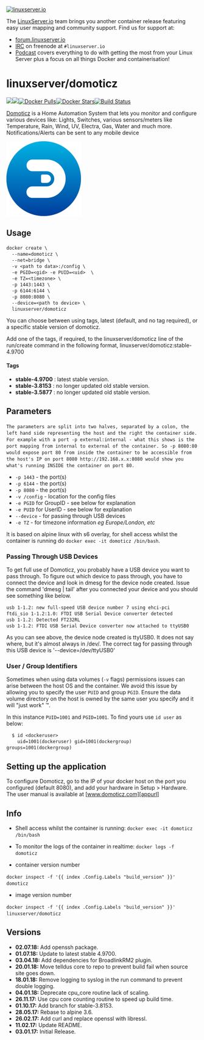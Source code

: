 [linuxserverurl]: https://linuxserver.io
[forumurl]: https://forum.linuxserver.io
[ircurl]: https://www.linuxserver.io/irc/
[podcasturl]: https://www.linuxserver.io/podcast/
[appurl]: https://www.domoticz.com
[hub]: https://hub.docker.com/r/linuxserver/domoticz/

[![linuxserver.io](https://raw.githubusercontent.com/linuxserver/docker-templates/master/linuxserver.io/img/linuxserver_medium.png)][linuxserverurl]

The [LinuxServer.io][linuxserverurl] team brings you another container release featuring easy user mapping and community support. Find us for support at:
* [forum.linuxserver.io][forumurl]
* [IRC][ircurl] on freenode at `#linuxserver.io`
* [Podcast][podcasturl] covers everything to do with getting the most from your Linux Server plus a focus on all things Docker and containerisation!

# linuxserver/domoticz
[![](https://images.microbadger.com/badges/version/linuxserver/domoticz.svg)](https://microbadger.com/images/linuxserver/domoticz "Get your own version badge on microbadger.com")[![](https://images.microbadger.com/badges/image/linuxserver/domoticz.svg)](https://microbadger.com/images/linuxserver/domoticz "Get your own image badge on microbadger.com")[![Docker Pulls](https://img.shields.io/docker/pulls/linuxserver/domoticz.svg)][hub][![Docker Stars](https://img.shields.io/docker/stars/linuxserver/domoticz.svg)][hub][![Build Status](https://ci.linuxserver.io/buildStatus/icon?job=Docker-Builders/x86-64/x86-64-domoticz)](https://ci.linuxserver.io/job/Docker-Builders/job/x86-64/job/x86-64-domoticz/)

[Domoticz][appurl] is a Home Automation System that lets you monitor and configure various devices like: Lights, Switches, various sensors/meters like Temperature, Rain, Wind, UV, Electra, Gas, Water and much more. Notifications/Alerts can be sent to any mobile device

[![domoticz](https://github.com/domoticz/domoticz/raw/master/www/images/logo.png)][appurl]

## Usage

```
docker create \
  --name=domoticz \
  --net=bridge \
  -v <path to data>:/config \
  -e PGID=<gid> -e PUID=<uid>  \
  -e TZ=<timezone> \
  -p 1443:1443 \
  -p 6144:6144 \
  -p 8080:8080 \
  --device=<path to device> \
  linuxserver/domoticz
```

You can choose between using tags, latest (default, and no tag required), or a specific stable version of domoticz.

Add one of the tags, if required, to the linuxserver/domoticz line of the run/create command in the following format, linuxserver/domoticz:stable-4.9700

#### Tags

+ **stable-4.9700** : latest stable version.
+ **stable-3.8153** : no longer updated old stable version.
+ **stable-3.5877** : no longer updated old stable version.

## Parameters

`The parameters are split into two halves, separated by a colon, the left hand side representing the host and the right the container side. 
For example with a port -p external:internal - what this shows is the port mapping from internal to external of the container.
So -p 8080:80 would expose port 80 from inside the container to be accessible from the host's IP on port 8080
http://192.168.x.x:8080 would show you what's running INSIDE the container on port 80.`


* `-p 1443` - the port(s)
* `-p 6144` - the port(s)
* `-p 8080` - the port(s)
* `-v /config` - location for the config files
* `-e PGID` for GroupID - see below for explanation
* `-e PUID` for UserID - see below for explanation
* `--device` - for passing through USB devices
* `-e TZ` - for timezone information *eg Europe/London, etc*

It is based on alpine linux with s6 overlay, for shell access whilst the container is running do `docker exec -it domoticz /bin/bash`.

### Passing Through USB Devices

To get full use of Domoticz, you probably have a USB device you want to pass through. To figure out which device to pass through, you have to connect the device and look in dmesg for the device node created. Issue the command 'dmesg | tail' after you connected your device and you should see something like below.

```
usb 1-1.2: new full-speed USB device number 7 using ehci-pci
ftdi_sio 1-1.2:1.0: FTDI USB Serial Device converter detected
usb 1-1.2: Detected FT232RL
usb 1-1.2: FTDI USB Serial Device converter now attached to ttyUSB0
```

As you can see above, the device node created is ttyUSB0. It does not say where, but it's almost always in /dev/. The correct tag for passing through this USB device is '--device=/dev/ttyUSB0'

### User / Group Identifiers

Sometimes when using data volumes (`-v` flags) permissions issues can arise between the host OS and the container. We avoid this issue by allowing you to specify the user `PUID` and group `PGID`. Ensure the data volume directory on the host is owned by the same user you specify and it will "just work" ™.

In this instance `PUID=1001` and `PGID=1001`. To find yours use `id user` as below:

```
  $ id <dockeruser>
    uid=1001(dockeruser) gid=1001(dockergroup) groups=1001(dockergroup)
```

## Setting up the application

To configure Domoticz, go to the IP of your docker host on the port you configured (default 8080), and add your hardware in Setup > Hardware.
The user manual is available at [www.domoticz.com][appurl]

## Info

* Shell access whilst the container is running: `docker exec -it domoticz /bin/bash`
* To monitor the logs of the container in realtime: `docker logs -f domoticz`

* container version number 

`docker inspect -f '{{ index .Config.Labels "build_version" }}' domoticz`

* image version number

`docker inspect -f '{{ index .Config.Labels "build_version" }}' linuxserver/domoticz`

## Versions

+ **02.07.18:** Add openssh package.
+ **01.07.18:** Update to latest stable 4.9700.
+ **03.04.18:** Add dependencies for BroadlinkRM2 plugin.
+ **20.01.18:** Move telldus core to repo to prevent build fail when source site goes down.
+ **18.01.18:** Remove logging to syslog in the run command to prevent double logging.
+ **04.01.18:** Deprecate cpu_core routine lack of scaling.
+ **26.11.17:** Use cpu core counting routine to speed up build time.
+ **01.10.17:** Add branch for stable-3.8153.
+ **28.05.17:** Rebase to alpine 3.6.
+ **26.02.17:** Add curl and replace openssl with libressl.
+ **11.02.17:** Update README.
+ **03.01.17:** Initial Release.
